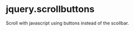 jquery.scrollbuttons
====================

Scroll with javascript using buttons instead of the scollbar.
